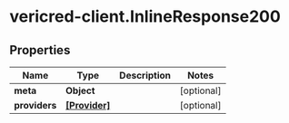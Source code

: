 # vericred-client.InlineResponse200

## Properties
Name | Type | Description | Notes
------------ | ------------- | ------------- | -------------
**meta** | **Object** |  | [optional] 
**providers** | [**[Provider]**](Provider.md) |  | [optional] 



